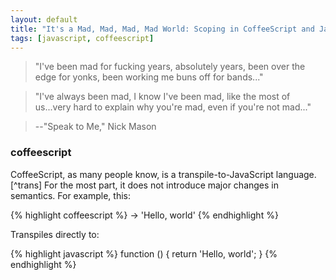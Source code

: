 ```yaml
---
layout: default
title: "It's a Mad, Mad, Mad, Mad World: Scoping in CoffeeScript and JavaScript"
tags: [javascript, coffeescript]
---
```


> "I've been mad for fucking years, absolutely years, been over the edge for yonks, been working me buns off for bands..."

> "I've always been mad, I know I've been mad, like the most of us...very hard to explain why you're mad, even if you're not mad..."

>--"Speak to Me," Nick Mason

### coffeescript

CoffeeScript, as many people know, is a transpile-to-JavaScript language.[^trans] For the most part, it does not introduce major changes in semantics. For example, this:

{% highlight coffeescript %}
-> 'Hello, world'
{% endhighlight %}

Transpiles directly to:

{% highlight javascript %}
function () { return 'Hello, world'; }
{% endhighlight %}

